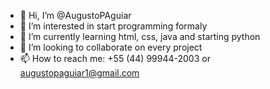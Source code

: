 - 👋 Hi, I’m @AugustoPAguiar
- 👀 I’m interested in start programming formaly
- 🌱 I’m currently learning html, css, java and starting python
- 💞️ I’m looking to collaborate on every project
- 📫 How to reach me: +55 (44) 99944-2003 or augustopaguiar1@gmail.com

